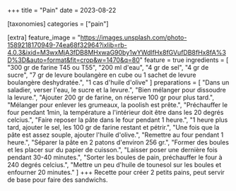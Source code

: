 +++
title = "Pain"
date = 2023-08-22

[taxonomies]
categories = ["pain"]

[extra]
feature_image = "https://images.unsplash.com/photo-1589218170949-74ea68f32964?ixlib=rb-4.0.3&ixid=M3wxMjA3fDB8MHxwaG90by1wYWdlfHx8fGVufDB8fHx8fA%3D%3D&auto=format&fit=crop&w=1470&q=80"
feature = true
ingredients = [
  "300 gr de farine T45 ou T55",
  "200 ml d'eau",
  "4 gr de sel",
  "4 gr de sucre",
  "7 gr de levure boulangère en cube ou 1 sachet de levure boulangère deshydratée.",
  "1 cas d'huile d'olive"
]
preparations = [
  "Dans un saladier, verser l'eau, le sucre et la levure.",
  "Bien mélanger pour dissoudre la levure.",
  "Ajouter 200 gr de farine, on réserve 100 gr pour plus tard.",
  "Mélanger pour enlever les grumeaux, la poolish est prête.",
  "Préchauffer le four pendant 1min, la température a l'intérieur doit être dans les 20 degrés celcius.",
  "Faire reposer la pâte dans le four pendant 1 heure.",
  "1 heure plus tard, ajouter le sel, les 100 gr de farine restant et pétrir.",
  "Une fois que la pâte est assez souple, ajouter l'huile d'olive.",
  "Remettre au four pendant 1 heure.",
  "Séparer la pâte en 2 patons d'environ 256 gr.",
  "Former des boules et les placer sur du papier de cuisson.",
  "Laisser poser une dernière fois pendant 30-40 minutes.",
  "Sorter les boules de pain, préchauffer le four à 240 degrés celcius.",
  "Mettre un peu d'huile de tounesol sur les boules et enfourner 20 minutes."
]
+++
Recette pour créer 2 petits pains, peut servir de base pour faire des sandwichs.
